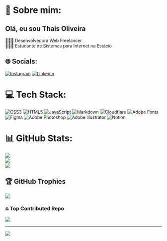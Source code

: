 # 💫 Sobre mim:
## Olá, eu sou Thais Oliveira

👩🏻‍💻 Desenvolvedora Web Freelancer<br>👩🏻‍🎓 Estudante de Sistemas para Internet na Estácio<br>


## 🌐 Socials:
[![Instagram](https://img.shields.io/badge/Instagram-%23E4405F.svg?logo=Instagram&logoColor=white)](https://instagram.com/taoliveira82) [![LinkedIn](https://img.shields.io/badge/LinkedIn-%230077B5.svg?logo=linkedin&logoColor=white)](https://linkedin.com/in/thais-a-oliveira) 

# 💻 Tech Stack:
![CSS3](https://img.shields.io/badge/css3-%231572B6.svg?style=for-the-badge&logo=css3&logoColor=white) ![HTML5](https://img.shields.io/badge/html5-%23E34F26.svg?style=for-the-badge&logo=html5&logoColor=white) ![JavaScript](https://img.shields.io/badge/javascript-%23323330.svg?style=for-the-badge&logo=javascript&logoColor=%23F7DF1E) ![Markdown](https://img.shields.io/badge/markdown-%23000000.svg?style=for-the-badge&logo=markdown&logoColor=white) ![Cloudflare](https://img.shields.io/badge/Cloudflare-F38020?style=for-the-badge&logo=Cloudflare&logoColor=white) ![Adobe Fonts](https://img.shields.io/badge/Adobe%20Fonts-000B1D.svg?style=for-the-badge&logo=Adobe%20Fonts&logoColor=white) ![Figma](https://img.shields.io/badge/figma-%23F24E1E.svg?style=for-the-badge&logo=figma&logoColor=white) ![Adobe Photoshop](https://img.shields.io/badge/adobe%20photoshop-%2331A8FF.svg?style=for-the-badge&logo=adobe%20photoshop&logoColor=white) ![Adobe Illustrator](https://img.shields.io/badge/adobe%20illustrator-%23FF9A00.svg?style=for-the-badge&logo=adobe%20illustrator&logoColor=white) ![Notion](https://img.shields.io/badge/Notion-%23000000.svg?style=for-the-badge&logo=notion&logoColor=white)
# 📊 GitHub Stats:
![](https://github-readme-stats.vercel.app/api?username=taoliveiradev&theme=dracula&hide_border=false&include_all_commits=true&count_private=true)<br/>
![](https://github-readme-streak-stats.herokuapp.com/?user=taoliveiradev&theme=dracula&hide_border=false)<br/>
![](https://github-readme-stats.vercel.app/api/top-langs/?username=taoliveiradev&theme=dracula&hide_border=false&include_all_commits=true&count_private=true&layout=compact)

## 🏆 GitHub Trophies
![](https://github-profile-trophy.vercel.app/?username=taoliveiradev&theme=dracula&no-frame=false&no-bg=false&margin-w=4)

### 🔝 Top Contributed Repo
![](https://github-contributor-stats.vercel.app/api?username=taoliveiradev&limit=5&theme=dark&combine_all_yearly_contributions=true)

---
[![](https://visitcount.itsvg.in/api?id=taoliveiradev&icon=6&color=10)](https://visitcount.itsvg.in)
